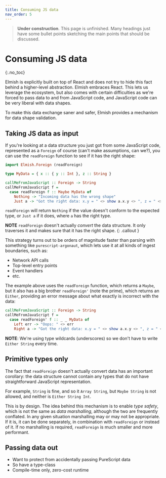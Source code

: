 ```yaml
---
title: Consuming JS data
nav_order: 5
---
```


> **Under construction**. This page is unfinished. Many headings just have some
> bullet points sketching the main points that should be discussed.

# Consuming JS data
{:.no_toc}

Elmish is explicitly built on top of React and does not try to hide this fact
behind a higher-level abstraction. Elmish embraces React. This lets us leverage
the ecosystem, but also comes with certain difficulties as we're forced to pass
data to and from JavaScript code, and JavaScript code can be very liberal with
data shapes.

To make this data exchange saner and safer, Elmish provides a mechanism for data
shape validation.

## Taking JS data as input

If you're looking at a data structure you just got from some JavaScript code,
represented as a `Foreign` of course (can't make assumptions, can we?), you can
use the `readForeign` function to see if it has the right shape:

```haskell
import Elmish.Foreign (readForeign)

type MyData = { x :: { y :: Int }, z :: String }

callMeFromJavaScript :: Foreign -> String
callMeFromJavaScript f =
  case readForeign f :: Maybe MyData of
    Nothing -> "Incoming data has the wrong shape"
    Just a -> "Got the right data: x.y = " <> show a.x.y <> ", z = " <> a.z
```

`readForeign` will return `Nothing` if the value doesn't conform to the expected
type, or `Just a` if it does, where `a` has the right type.

**NOTE** `readForeign` doesn't actually _convert_ the data structure. It only
traverses it and makes sure that it has the right shape.
{: .callout }

This strategy turns out to be orders of magnitude faster than parsing with
something like `purescript-argonaut`, which lets use it at all kinds of ingest
boundaries, such as:

* Network API calls
* Top-level entry points
* Event handlers
* etc.

The example above uses the `readForeign` function, which returns a `Maybe`, but
it also has a big brother `readForeign'` (note the prime), which returns an
`Either`, providing an error message about what exactly is incorrect with the
data:

```haskell
callMeFromJavaScript :: Foreign -> String
callMeFromJavaScript f =
  case readForeign' f :: _ _ MyData of
    Left err -> "Oops: " <> err
    Right a -> "Got the right data: x.y = " <> show a.x.y <> ", z = " <> a.z
```

**NOTE**: We're using type wildcards (underscores) so we don't have to write
`Either String` every time.

## Primitive types only

The fact that `readForeign` doesn't actually convert data has an important
corollary: the data structure cannot contain any types that do not have
straightforward JavaScript representation.

For example, `String` is fine, and so it `Array String`, but `Maybe String` is
not allowed, and neither is `Either String Int`.

This is by design. The idea behind this mechanism is to enable _type safety_,
which is not the same as _data marshalling_, although the two are frequently
conflated. In any given situation marshalling may or may not be appropriate. If
it is, it can be done separately, in combination with `readForeign` or instead
of it. If no marshalling is required, `readForeign` is much smaller and more
performant.

## Passing data out

* Want to protect from accidentally passing PureScript data
* So have a type-class
* Compile-time only, zero-cost runtime
